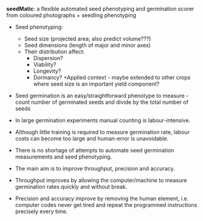 **seedMatic**: a flexible automated seed phenotyping and germination scorer from coloured photographs + seedling phenotyping

- Seed phenotyping:
    + Seed size (projected area; also predict volume???)
    + Seed dimensions (length of major and minor axes)
    + Their distribution affect:
        - Dispersion?
        - Viability?
        - Longevity?
        - Dormancy?
    +Applied context - maybe extended to other crops where seed size is an important yield component?

- Seed germination is an easy/straightforward phenotype to measure - count number of germinated seeds and divide by the total number of seeds
- In large germination experiments manual counting is labour-intensive.
- Although little training is required to measure germination rate, labour costs can become too large and human-error is unavoidable.
- There is no shortage of attempts to automate seed germination measurements and seed phenotyping.
- The main aim is to improve throughput, precision and accuracy.
- Throughput improves by allowing the computer/machine to measure germination rates quickly and without break.
- Precision and accuracy improve by removing the human element, i.e. computer codes never get tired and repeat the programmed instructions precisely every time.

